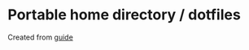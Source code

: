 # Portable home directory / dotfiles

Created from [guide](https://www.atlassian.com/git/tutorials/dotfiles)

